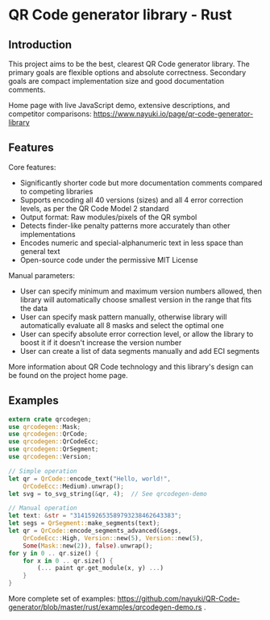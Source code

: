 QR Code generator library - Rust
================================


Introduction
------------

This project aims to be the best, clearest QR Code generator library. The primary goals are flexible options and absolute correctness. Secondary goals are compact implementation size and good documentation comments.

Home page with live JavaScript demo, extensive descriptions, and competitor comparisons: https://www.nayuki.io/page/qr-code-generator-library


Features
--------

Core features:

* Significantly shorter code but more documentation comments compared to competing libraries
* Supports encoding all 40 versions (sizes) and all 4 error correction levels, as per the QR Code Model 2 standard
* Output format: Raw modules/pixels of the QR symbol
* Detects finder-like penalty patterns more accurately than other implementations
* Encodes numeric and special-alphanumeric text in less space than general text
* Open-source code under the permissive MIT License

Manual parameters:

* User can specify minimum and maximum version numbers allowed, then library will automatically choose smallest version in the range that fits the data
* User can specify mask pattern manually, otherwise library will automatically evaluate all 8 masks and select the optimal one
* User can specify absolute error correction level, or allow the library to boost it if it doesn't increase the version number
* User can create a list of data segments manually and add ECI segments

More information about QR Code technology and this library's design can be found on the project home page.


Examples
--------

```rust
extern crate qrcodegen;
use qrcodegen::Mask;
use qrcodegen::QrCode;
use qrcodegen::QrCodeEcc;
use qrcodegen::QrSegment;
use qrcodegen::Version;

// Simple operation
let qr = QrCode::encode_text("Hello, world!",
    QrCodeEcc::Medium).unwrap();
let svg = to_svg_string(&qr, 4);  // See qrcodegen-demo

// Manual operation
let text: &str = "3141592653589793238462643383";
let segs = QrSegment::make_segments(text);
let qr = QrCode::encode_segments_advanced(&segs,
    QrCodeEcc::High, Version::new(5), Version::new(5),
    Some(Mask::new(2)), false).unwrap();
for y in 0 .. qr.size() {
    for x in 0 .. qr.size() {
        (... paint qr.get_module(x, y) ...)
    }
}
```

More complete set of examples: https://github.com/nayuki/QR-Code-generator/blob/master/rust/examples/qrcodegen-demo.rs .
